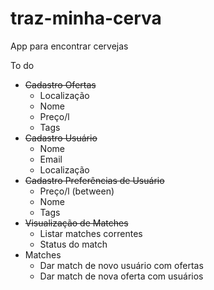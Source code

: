 # traz-minha-cerva
App para encontrar cervejas

To do

- ~~Cadastro Ofertas~~
  - Localização
  - Nome
  - Preço/l
  - Tags
- ~~Cadastro Usuário~~
  - Nome    
  - Email
  - Localização
- ~~Cadastro Preferências de Usuário~~
  - Preço/l (between)
  - Nome
  - Tags
- ~~Visualização de Matches~~
  - Listar matches correntes
  - Status do match
- Matches
  - Dar match de novo usuário com ofertas
  - Dar match de nova oferta com usuários